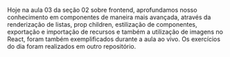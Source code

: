 Hoje na aula 03 da seção 02 sobre frontend, aprofundamos nosso conhecimento em componentes de maneira mais avançada, através da renderização de listas, prop children, estilização de componentes, exportação e importação de recursos e também a utilização de imagens no React, foram também exemplificados durante a aula ao vivo.
Os exercícios do dia foram realizados em outro repositório.